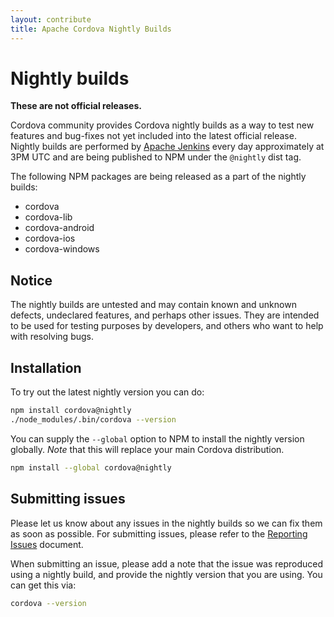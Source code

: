 ```yaml
---
layout: contribute
title: Apache Cordova Nightly Builds
---
```


# Nightly builds

**These are not official releases.**

Cordova community provides Cordova nightly builds as a way to test new features and bug-fixes not yet included into the latest official release. Nightly builds are performed by [Apache Jenkins](https://builds.apache.org/view/A-D/view/Cordova/job/cordova-nightly/) every day approximately at 3PM UTC and are being published to NPM under the `@nightly` dist tag.

The following NPM packages are being released as a part of the nightly builds:
- cordova
- cordova-lib
- cordova-android
- cordova-ios
- cordova-windows

## Notice

The nightly builds are untested and may contain known and unknown defects, undeclared features, and perhaps other issues. They are intended to be used for testing purposes by developers, and others who want to help with resolving bugs.

## Installation

To try out the latest nightly version you can do:

```bash
npm install cordova@nightly
./node_modules/.bin/cordova --version
```

You can supply the `--global` option to NPM to install the nightly version globally. _Note_ that this will replace your main Cordova distribution.

```bash
npm install --global cordova@nightly
```

## Submitting issues

Please let us know about any issues in the nightly builds so we can fix them as soon as possible. For submitting issues, please refer to the [Reporting Issues](./issues.md) document.

When submitting an issue, please add a note that the issue was reproduced using a nightly build, and provide the nightly version that you are using. You can get this via:

```bash
cordova --version
```
